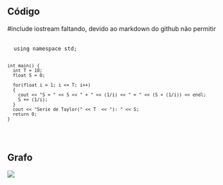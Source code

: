 <h2>Código</h2>
#include iostream faltando, devido ao markdown do github não permitir
<pre>
  <code>
  using namespace std;

    int main() {
      int T = 10;
      float S = 0;

      for(float i = 1; i <= T; i++)
      {
        cout << "S = " << S << " + " << (1/i) << " = " << (S + (1/i)) << endl;
        S += (1/i);
      }
      cout << "Serie de Taylor(" << T  << "): " << S;
      return 0;
    }	
  </code>
</pre>

<h2>Grafo</h2>
<img src="https://github.com/Victor-de-Marqui121/computa-o-paralela/blob/main/Exerc%C3%ADcios%2004%20-%20Modelo%20de%20tarefas/graph1_a.png?raw=true">
